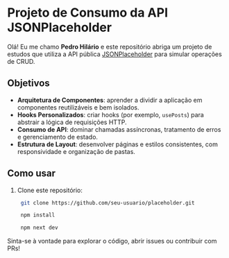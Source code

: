 # Projeto de Consumo da API JSONPlaceholder

Olá! Eu me chamo **Pedro Hilário** e este repositório abriga um projeto de estudos que utiliza a API pública [JSONPlaceholder](https://jsonplaceholder.typicode.com/) para simular operações de CRUD.

## Objetivos

- **Arquitetura de Componentes**: aprender a dividir a aplicação em componentes reutilizáveis e bem isolados.  
- **Hooks Personalizados**: criar hooks (por exemplo, `usePosts`) para abstrair a lógica de requisições HTTP.  
- **Consumo de API**: dominar chamadas assíncronas, tratamento de erros e gerenciamento de estado.  
- **Estrutura de Layout**: desenvolver páginas e estilos consistentes, com responsividade e organização de pastas.

## Como usar

1. Clone este repositório:  
   ```bash
    git clone https://github.com/seu-usuario/placeholder.git

    npm install

    npm next dev
    ```

Sinta-se à vontade para explorar o código, abrir issues ou contribuir com PRs!